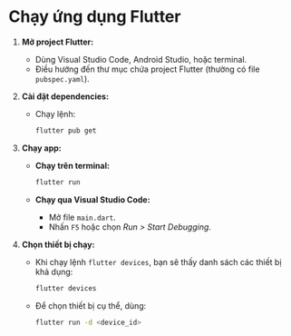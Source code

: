 # **Chạy ứng dụng Flutter**

1. **Mở project Flutter:**

   - Dùng Visual Studio Code, Android Studio, hoặc terminal.
   - Điều hướng đến thư mục chứa project Flutter (thường có file `pubspec.yaml`).

2. **Cài đặt dependencies:**

   - Chạy lệnh:

     ```bash
     flutter pub get
     ```

3. **Chạy app:**

   - **Chạy trên terminal:**

     ```bash
     flutter run
     ```

   - **Chạy qua Visual Studio Code:**
     - Mở file `main.dart`.
     - Nhấn `F5` hoặc chọn _Run > Start Debugging_.

4. **Chọn thiết bị chạy:**

   - Khi chạy lệnh `flutter devices`, bạn sẽ thấy danh sách các thiết bị khả dụng:

     ```bash
     flutter devices
     ```

   - Để chọn thiết bị cụ thể, dùng:

     ```bash
     flutter run -d <device_id>
     ```
